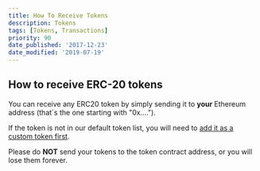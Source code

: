 ```yaml
---
title: How To Receive Tokens
description: Tokens
tags: [Tokens, Transactions]
priority: 90
date_published: '2017-12-23'
date_modified: '2019-07-19'
---
```


## How to receive ERC-20 tokens

You can receive any ERC20 token by simply sending it to **your** Ethereum address (that´s the one starting with "0x....").

If the token is not in our default token list, you will need to [add it as a custom token first](/troubleshooting/tokens/adding-new-token-and-sending-custom-tokens).

Please do **NOT** send your tokens to the token contract address, or you will lose them forever.
